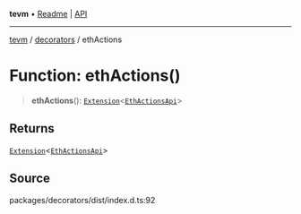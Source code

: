 **tevm** • [Readme](../../README.md) \| [API](../../modules.md)

***

[tevm](../../README.md) / [decorators](../README.md) / ethActions

# Function: ethActions()

> **ethActions**(): [`Extension`](../../index/type-aliases/Extension.md)\<[`EthActionsApi`](../../index/type-aliases/EthActionsApi.md)\>

## Returns

[`Extension`](../../index/type-aliases/Extension.md)\<[`EthActionsApi`](../../index/type-aliases/EthActionsApi.md)\>

## Source

packages/decorators/dist/index.d.ts:92

